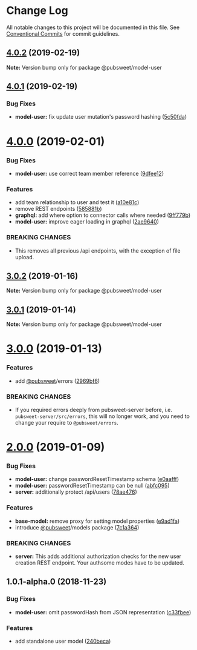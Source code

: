 # Change Log

All notable changes to this project will be documented in this file.
See [Conventional Commits](https://conventionalcommits.org) for commit guidelines.

## [4.0.2](https://gitlab.coko.foundation/pubsweet/pubsweet/compare/@pubsweet/model-user@4.0.1...@pubsweet/model-user@4.0.2) (2019-02-19)

**Note:** Version bump only for package @pubsweet/model-user





## [4.0.1](https://gitlab.coko.foundation/pubsweet/pubsweet/compare/@pubsweet/model-user@4.0.0...@pubsweet/model-user@4.0.1) (2019-02-19)


### Bug Fixes

* **model-user:** fix update user mutation's password hashing ([5c50fda](https://gitlab.coko.foundation/pubsweet/pubsweet/commit/5c50fda))





# [4.0.0](https://gitlab.coko.foundation/pubsweet/pubsweet/compare/@pubsweet/model-user@3.0.2...@pubsweet/model-user@4.0.0) (2019-02-01)


### Bug Fixes

* **model-user:** use correct team member reference ([9dfee12](https://gitlab.coko.foundation/pubsweet/pubsweet/commit/9dfee12))


### Features

* add team relationship to user and test it ([a10e81c](https://gitlab.coko.foundation/pubsweet/pubsweet/commit/a10e81c))
* remove REST endpoints ([585881b](https://gitlab.coko.foundation/pubsweet/pubsweet/commit/585881b))
* **graphql:** add where option to connector calls where needed ([9ff779b](https://gitlab.coko.foundation/pubsweet/pubsweet/commit/9ff779b))
* **model-user:** improve eager loading in graphql ([2ae9640](https://gitlab.coko.foundation/pubsweet/pubsweet/commit/2ae9640))


### BREAKING CHANGES

* This removes all previous /api endpoints, with the exception of file upload.





## [3.0.2](https://gitlab.coko.foundation/pubsweet/pubsweet/compare/@pubsweet/model-user@3.0.1...@pubsweet/model-user@3.0.2) (2019-01-16)

**Note:** Version bump only for package @pubsweet/model-user





## [3.0.1](https://gitlab.coko.foundation/pubsweet/pubsweet/compare/@pubsweet/model-user@3.0.0...@pubsweet/model-user@3.0.1) (2019-01-14)

**Note:** Version bump only for package @pubsweet/model-user





# [3.0.0](https://gitlab.coko.foundation/pubsweet/pubsweet/compare/@pubsweet/model-user@2.0.0...@pubsweet/model-user@3.0.0) (2019-01-13)


### Features

* add [@pubsweet](https://gitlab.coko.foundation/pubsweet)/errors ([2969bf6](https://gitlab.coko.foundation/pubsweet/pubsweet/commit/2969bf6))


### BREAKING CHANGES

* If you required errors deeply from pubsweet-server before, i.e.
`pubsweet-server/src/errors`, this will no longer work, and you need to change your require to
`@pubsweet/errors`.





# [2.0.0](https://gitlab.coko.foundation/pubsweet/pubsweet/compare/@pubsweet/model-user@1.0.1-alpha.0...@pubsweet/model-user@2.0.0) (2019-01-09)


### Bug Fixes

* **model-user:** change passwordResetTimestamp schema ([e0aafff](https://gitlab.coko.foundation/pubsweet/pubsweet/commit/e0aafff))
* **model-user:** passwordResetTimestamp can be null ([abfc095](https://gitlab.coko.foundation/pubsweet/pubsweet/commit/abfc095))
* **server:** additionally protect /api/users ([78ae476](https://gitlab.coko.foundation/pubsweet/pubsweet/commit/78ae476))


### Features

* **base-model:** remove proxy for setting model properties ([e9ad1fa](https://gitlab.coko.foundation/pubsweet/pubsweet/commit/e9ad1fa))
* introduce [@pubsweet](https://gitlab.coko.foundation/pubsweet)/models package ([7c1a364](https://gitlab.coko.foundation/pubsweet/pubsweet/commit/7c1a364))


### BREAKING CHANGES

* **server:** This adds additional authorization checks for the new user creation REST endpoint.
Your authsome modes have to be updated.





## 1.0.1-alpha.0 (2018-11-23)


### Bug Fixes

* **model-user:** omit passwordHash from JSON representation ([c33fbee](https://gitlab.coko.foundation/pubsweet/pubsweet/commit/c33fbee))


### Features

* add standalone user model ([240beca](https://gitlab.coko.foundation/pubsweet/pubsweet/commit/240beca))
